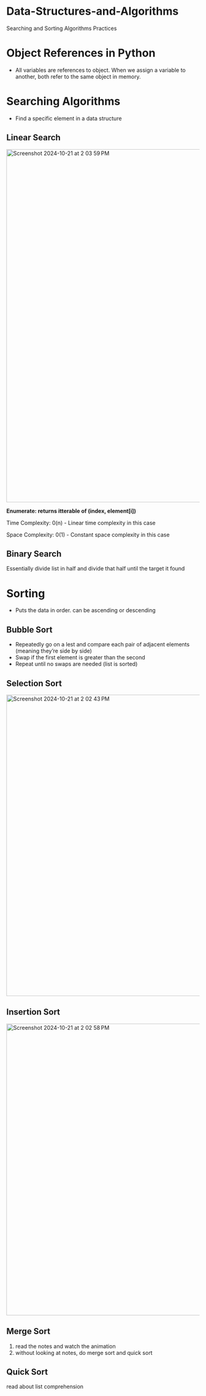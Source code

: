 # Data-Structures-and-Algorithms
Searching and Sorting Algorithms Practices
# Object References in Python

- All variables are references to object. When we assign a variable to another, both refer to the same object in memory.

# Searching Algorithms

- Find a specific element in a data structure

## **Linear Search**
<img width="921" alt="Screenshot 2024-10-21 at 2 03 59 PM" src="https://github.com/user-attachments/assets/2881f050-46aa-4afe-bf1a-4a74bf3c720d">

**Enumerate: returns itterable of (index, element[i])**

Time Complexity: 0(n) - Linear time complexity in this case

Space Complexity: 0(1) - Constant space complexity in this case

## Binary Search

Essentially divide list in half and divide that half until the target it found

# Sorting

- Puts the data in order. can be ascending or descending

## Bubble Sort

- Repeatedly go on a lest and compare each pair of adjacent elements (meaning they’re side by side)
- Swap if the first element is greater than the second
- Repeat until no swaps are needed (list is sorted)

## Selection Sort

<img width="786" alt="Screenshot 2024-10-21 at 2 02 43 PM" src="https://github.com/user-attachments/assets/8f034f0b-413c-4eef-b30d-9f8a1f32dbb2">

## Insertion Sort

<img width="761" alt="Screenshot 2024-10-21 at 2 02 58 PM" src="https://github.com/user-attachments/assets/0d477553-d063-42b5-a873-12e4b91947ed">


## Merge Sort

1. read the notes and watch the animation
2. without looking at notes, do merge sort and quick sort

## Quick Sort

read about list comprehension
